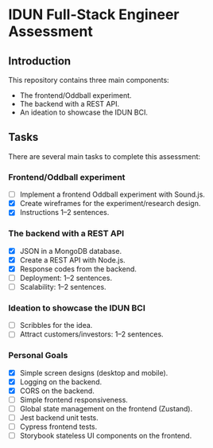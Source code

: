 # IDUN Full-Stack Engineer Assessment

## Introduction

This repository contains three main components:

- The frontend/Oddball experiment.
- The backend with a REST API.
- An ideation to showcase the IDUN BCI.

## Tasks

There are several main tasks to complete this assessment:

### Frontend/Oddball experiment

- [ ] Implement a frontend Oddball experiment with Sound.js.
- [x] Create wireframes for the experiment/research design.
- [x] Instructions 1–2 sentences.

### The backend with a REST API

- [x] JSON in a MongoDB database.
- [x] Create a REST API with Node.js.
- [x] Response codes from the backend.
- [ ] Deployment: 1–2 sentences.
- [ ] Scalability: 1–2 sentences.

### Ideation to showcase the IDUN BCI

- [ ] Scribbles for the idea.
- [ ] Attract customers/investors: 1–2 sentences.

### Personal Goals

- [x] Simple screen designs (desktop and mobile).
- [x] Logging on the backend.
- [x] CORS on the backend.
- [ ] Simple frontend responsiveness.
- [ ] Global state management on the frontend (Zustand).
- [ ] Jest backend unit tests.
- [ ] Cypress frontend tests.
- [ ] Storybook stateless UI components on the frontend.
